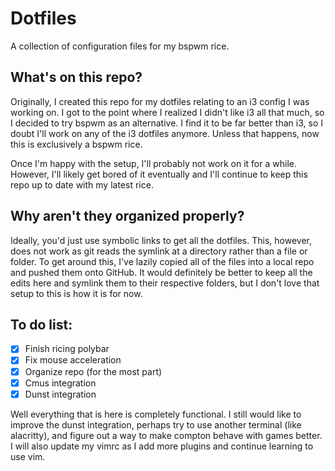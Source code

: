 # Dotfiles

A collection of configuration files for my bspwm rice.

## What's on this repo?

Originally, I created this repo for my dotfiles relating to an i3 config I was working on. I got to the point where I realized I didn't like i3 all that much, so I decided to try bspwm as an alternative. I find it to be far better than i3, so I doubt I'll work on any of the i3 dotfiles anymore. Unless that happens, now this is exclusively a bspwm rice.

Once I'm happy with the setup, I'll probably not work on it for a while. However, I'll likely get bored of it eventually and I'll continue to keep this repo up to date with my latest rice.

## Why aren't they organized properly?

Ideally, you'd just use symbolic links to get all the dotfiles. This, however, does not work as git reads the symlink at a directory rather than a file or folder. To get around this, I've lazily copied all of the files into a local repo and pushed them onto GitHub. It would definitely be better to keep all the edits here and symlink them to their respective folders, but I don't love that setup to this is how it is for now.

## To do list:
- [X] Finish ricing polybar
- [X] Fix mouse acceleration
- [X] Organize repo (for the most part)
- [X] Cmus integration
- [X] Dunst integration 

Well everything that is here is completely functional. I still would like to improve the dunst integration, perhaps try to use another terminal (like alacritty), and figure out a way to make compton behave with games better. I will also update my vimrc as I add more plugins and continue learning to use vim.
